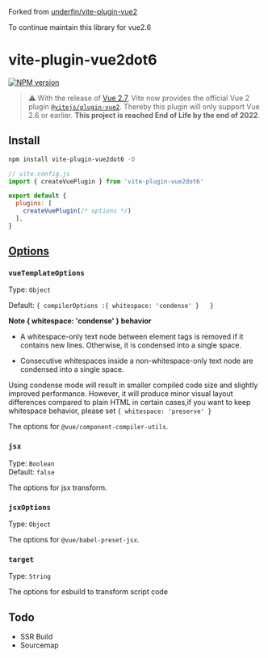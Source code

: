Forked from [underfin/vite-plugin-vue2](https://github.com/underfin/vite-plugin-vue2)

To continue maintain this library for vue2.6

# vite-plugin-vue2dot6

[![NPM version](https://img.shields.io/npm/v/vite-plugin-vue2?color=a1b858&label=)](https://www.npmjs.com/package/vite-plugin-vue2)

> ⚠️ With the release of [Vue 2.7](https://blog.vuejs.org/posts/vue-2-7-naruto.html), Vite now provides the official Vue 2 plugin [`@vitejs/plugin-vue2`](https://github.com/vitejs/vite-plugin-vue2). Thereby this plugin will only support Vue 2.6 or earlier. **This project is reached End of Life by the end of 2022**.

## Install

```bash
npm install vite-plugin-vue2dot6 -D
```

```js
// vite.config.js
import { createVuePlugin } from 'vite-plugin-vue2dot6'

export default {
  plugins: [
    createVuePlugin(/* options */)
  ],
}
```

## [Options](https://github.com/underfin/vite-plugin-vue2/blob/master/src/index.ts#L26)

### `vueTemplateOptions`

Type: `Object`<br>

Default: `{ compilerOptions :{ whitespace: 'condense' }   }`

**Note {  whitespace: 'condense' } behavior**

* A whitespace-only text node between element tags is removed if it contains new lines. Otherwise, it is condensed into a single space.

* Consecutive whitespaces inside a non-whitespace-only text node are condensed into a single space.


Using condense mode will result in smaller compiled code size and slightly improved performance. However, it will produce minor visual layout differences compared to plain HTML in certain cases,if you want to keep whitespace  behavior, please set `{ whitespace: 'preserve' }`

The options for `@vue/component-compiler-utils`.

### `jsx`

Type: `Boolean`<br>
Default: `false`

The options for jsx transform.

### `jsxOptions`

Type: `Object`<br>

The options for `@vue/babel-preset-jsx`.

### `target`

Type: `String`<br>

The options for esbuild to transform script code

## Todo

- SSR Build
- Sourcemap
